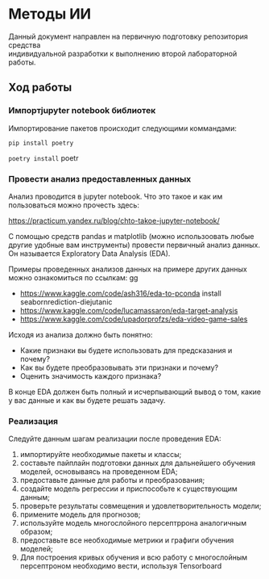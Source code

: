  # Методы ИИ

Данный документ направлен на первичную подготовку репозитория средства   
индивидуальной разработки к выполнению второй лабораторной работы.

## Ход работы


### Импортjupyter notebook библиотек

Импортирование пакетов происходит следующими коммандами:  

`pip install poetry` 

`poetry install` 
poetr
### Провести анализ предоставленных данных

Анализ проводится в jupyter notebook. Что это такое и как им пользоваться можно прочесть здесь:

https://practicum.yandex.ru/blog/chto-takoe-jupyter-notebook/

С помощью средств pandas и matplotlib (можно использоовать любые другие удобные вам инструменты)
провести первичный анализ данных. Он называется Exploratory Data Analysis (EDA).

Примеры проведенных анализов данных на примере других данных можно ознакомиться по ссылкам:
gg
- https://www.kaggle.com/code/ash316/eda-to-pconda install seabornrediction-diejutanic
- https://www.kaggle.com/code/lucamassaron/eda-target-analysis
- https://www.kaggle.com/code/upadorprofzs/eda-video-game-sales

Исходя из анализа должно быть понятно:

- Какие признаки вы будете использовать для предсказания и почему?
- Как вы будете преобразовывать эти признаки и почему?
- Оценить значимость каждого признака?

В конце EDA должен быть полный и исчерпывающий вывод о том, какие у вас данные и как вы будете решать задачу.


### Реализация

Следуйте данным шагам реализации после проведения EDA:

1. импортируйте необходимые пакеты и классы;
2. составьте пайплайн подготовки данных для дальнейшего обучения моделей, основываясь на проведенном EDA;
3. предоставьте данные для работы и преобразования;
4. создайте модель регрессии и приспособьте к существующим данным;
5. проверьте результаты совмещения и удовлетворительность модели;
6. примените модель для прогнозов;
7. используйте модель многослойного персептррона аналогичным образом;
8. предоставьте все необходимые метрики и графиги обучения моделей;
9. Для построения кривых обучения и всю работу с многослойным персептроном необходимо вести, используя Tensorboard
